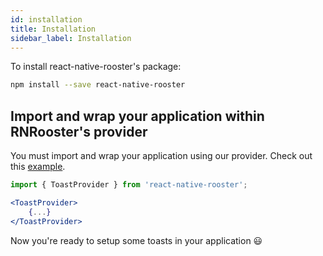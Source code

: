 ```yaml
---
id: installation
title: Installation
sidebar_label: Installation
---
```


To install react-native-rooster's package:

```bash npm2yarn
npm install --save react-native-rooster
```

## Import and wrap your application within RNRooster's provider

You must import and wrap your application using our provider. Check out this [example](https://github.com/mCodex/react-native-rooster/blob/master/example/src/routes/index.tsx#L18-L20).


```jsx
import { ToastProvider } from 'react-native-rooster';

<ToastProvider>
    {...}
</ToastProvider>
```

Now you're ready to setup some toasts in your application 😃